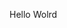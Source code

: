 Hello Wolrd


















































































































































































































































































































































































































































































































































































































































































































































































































































































































































































































































































































































































































































































































































































































































































































































































































































































































































































































































































































































































































































































































































































































































































































































































































































































































































































































































































































































































































































































































































































































































































































































































































































































































































































































































































































































































































































































































































































































































































































































































































































































































































































































































































































































































































































































































































































